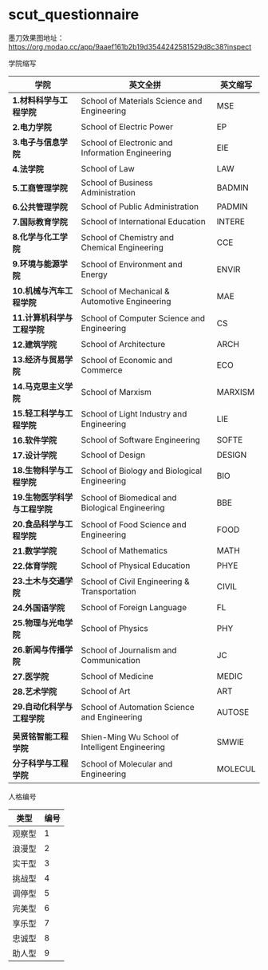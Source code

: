 # scut_questionnaire

墨刀效果图地址：https://org.modao.cc/app/9aaef161b2b19d3544242581529d8c38?inspect

学院缩写

|**学院**|**英文全拼**|**英文缩写**|
| - | - | - |
|**1.材料科学与工程学院**|School of Materials Science and Engineering|MSE|
|**2.电力学院**|School of Electric Power|EP|
|**3.电子与信息学院**|School of Electronic and Information Engineering|EIE|
|**4.法学院**|School of Law|LAW|
|**5.工商管理学院**|School of Business Administration|BADMIN|
|**6.公共管理学院**|School of Public Administration|PADMIN|
|**7.国际教育学院**|School of International Education|INTERE|
|**8.化学与化工学院**|School of Chemistry and Chemical Engineering|CCE|
|**9.环境与能源学院**|School of Environment and Energy|ENVIR|
|**10.机械与汽车工程学院**|School of Mechanical & Automotive Engineering|MAE|
|**11.计算机科学与工程学院**|School of Computer Science and Engineering|CS|
|**12.建筑学院**|School of Architecture|ARCH|
|**13.经济与贸易学院**|School of Economic and Commerce|ECO|
|**14.马克思主义学院**|School of Marxism|MARXISM|
|**15.轻工科学与工程学院**|School of Light Industry and Engineering|LIE|
|**16.软件学院**|School of Software Engineering|SOFTE|
|**17.设计学院**|School of Design|DESIGN|
|**18.生物科学与工程学院**|School of Biology and Biological Engineering|BIO|
|**19.生物医学科学与工程学院**|School of Biomedical and Biological Engineering|BBE|
|**20.食品科学与工程学院**|School of Food Science and Engineering|FOOD|
|**21.数学学院**|School of Mathematics|MATH|
|**22.体育学院**|School of Physical Education|PHYE|
|**23.土木与交通学院**|School of Civil Engineering & Transportation|CIVIL|
|**24.外国语学院**|School of Foreign Language|FL|
|**25.物理与光电学院**|School of Physics|PHY|
|**26.新闻与传播学院**|School of Journalism and Communication|JC|
|**27.医学院**|School of Medicine|MEDIC|
|**28.艺术学院**|School of Art|ART|
|**29.自动化科学与工程学院**|School of Automation Science and Engineering|AUTOSE|
||||
|**吴贤铭智能工程学院**|Shien-Ming Wu School of Intelligent Engineering|SMWIE|
|**分子科学与工程学院**|School of Molecular and Engineering|MOLECUL|

人格编号

| 类型   | 编号 |
| ------ | ---- |
| 观察型 | 1    |
| 浪漫型 | 2    |
| 实干型 | 3    |
| 挑战型 | 4    |
| 调停型 | 5    |
| 完美型 | 6    |
| 享乐型 | 7    |
| 忠诚型 | 8    |
| 助人型 | 9    |

